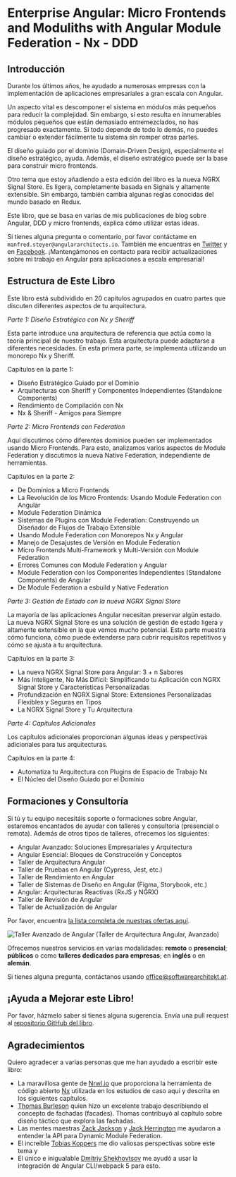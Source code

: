 # Enterprise Angular: Micro Frontends and Moduliths with Angular Module Federation - Nx - DDD

## Introducción

Durante los últimos años, he ayudado a numerosas empresas con la implementación de aplicaciones empresariales a gran escala con Angular.

Un aspecto vital es descomponer el sistema en módulos más pequeños para reducir la complejidad. Sin embargo, si esto resulta en innumerables módulos pequeños que están demasiado entremezclados, no has progresado exactamente. Si todo depende de todo lo demás, no puedes cambiar o extender fácilmente tu sistema sin romper otras partes.

El diseño guiado por el dominio (Domain-Driven Design), especialmente el diseño estratégico, ayuda. Además, el diseño estratégico puede ser la base para construir micro frontends.

Otro tema que estoy añadiendo a esta edición del libro es la nueva NGRX Signal Store. Es ligera, completamente basada en Signals y altamente extensible. Sin embargo, también cambia algunas reglas conocidas del mundo basado en Redux.

Este libro, que se basa en varias de mis publicaciones de blog sobre Angular, DDD y micro frontends, explica cómo utilizar estas ideas.

Si tienes alguna pregunta o comentario, por favor contáctame en `manfred.steyer@angulararchitects.io`. También me encuentras en [Twitter](https://twitter.com/ManfredSteyer) y en [Facebook](https://www.facebook.com/manfred.steyer). ¡Mantengámonos en contacto para recibir actualizaciones sobre mi trabajo en Angular para aplicaciones a escala empresarial!

## Estructura de Este Libro

Este libro está subdividido en 20 capítulos agrupados en cuatro partes que discuten diferentes aspectos de tu arquitectura.

_Parte 1: Diseño Estratégico con Nx y Sheriff_

Esta parte introduce una arquitectura de referencia que actúa como la teoría principal de nuestro trabajo. Esta arquitectura puede adaptarse a diferentes necesidades. En esta primera parte, se implementa utilizando un monorepo Nx y Sheriff.

Capítulos en la parte 1:

- Diseño Estratégico Guiado por el Dominio
- Arquitecturas con Sheriff y Componentes Independientes (Standalone Components)
- Rendimiento de Compilación con Nx
- Nx & Sheriff - Amigos para Siempre

_Parte 2: Micro Frontends con Federation_

Aquí discutimos cómo diferentes dominios pueden ser implementados usando Micro Frontends. Para esto, analizamos varios aspectos de Module Federation y discutimos la nueva Native Federation, independiente de herramientas.

Capítulos en la parte 2:

- De Dominios a Micro Frontends
- La Revolución de los Micro Frontends: Usando Module Federation con Angular
- Module Federation Dinámica
- Sistemas de Plugins con Module Federation: Construyendo un Diseñador de Flujos de Trabajo Extensible
- Usando Module Federation con Monorepos Nx y Angular
- Manejo de Desajustes de Versión en Module Federation
- Micro Frontends Multi-Framework y Multi-Versión con Module Federation
- Errores Comunes con Module Federation y Angular
- Module Federation con los Componentes Independientes (Standalone Components) de Angular
- De Module Federation a esbuild y Native Federation

_Parte 3: Gestión de Estado con la nueva NGRX Signal Store_

La mayoría de las aplicaciones Angular necesitan preservar algún estado. La nueva NGRX Signal Store es una solución de gestión de estado ligera y altamente extensible en la que vemos mucho potencial. Esta parte muestra cómo funciona, cómo puede extenderse para cubrir requisitos repetitivos y cómo se ajusta a tu arquitectura.

Capítulos en la parte 3:

- La nueva NGRX Signal Store para Angular: 3 + n Sabores
- Más Inteligente, No Más Difícil: Simplificando tu Aplicación con NGRX Signal Store y Características Personalizadas
- Profundización en NGRX Signal Store: Extensiones Personalizadas Flexibles y Seguras en Tipos
- La NGRX Signal Store y Tu Arquitectura

_Parte 4: Capítulos Adicionales_

Los capítulos adicionales proporcionan algunas ideas y perspectivas adicionales para tus arquitecturas.

Capítulos en la parte 4:

- Automatiza tu Arquitectura con Plugins de Espacio de Trabajo Nx
- El Núcleo del Diseño Guiado por el Dominio

## Formaciones y Consultoría

Si tú y tu equipo necesitáis soporte o formaciones sobre Angular, estaremos encantados de ayudar con talleres y consultoría (presencial o remota). Además de otros tipos de talleres, ofrecemos los siguientes:

- Angular Avanzado: Soluciones Empresariales y Arquitectura
- Angular Esencial: Bloques de Construcción y Conceptos
- Taller de Arquitectura Angular
- Taller de Pruebas en Angular (Cypress, Jest, etc.)
- Taller de Rendimiento en Angular
- Taller de Sistemas de Diseño en Angular (Figma, Storybook, etc.)
- Angular: Arquitecturas Reactivas (RxJS y NGRX)
- Taller de Revisión de Angular
- Taller de Actualización de Angular

Por favor, encuentra [la lista completa de nuestras ofertas aquí](https://www.angulararchitects.io/en/angular-workshops/).

![Taller Avanzado de Angular](images/ad.png)
(Taller de Arquitectura Angular, Avanzado)

Ofrecemos nuestros servicios en varias modalidades: **remoto** o **presencial**; **públicos** o como **talleres dedicados para empresas**; en **inglés** o en **alemán**.

Si tienes alguna pregunta, contáctanos usando office@softwarearchitekt.at.

## ¡Ayuda a Mejorar este Libro!

Por favor, házmelo saber si tienes alguna sugerencia. Envía una pull request al [repositorio GitHub del libro](https://github.com/manfredsteyer/ddd-bk).

## Agradecimientos

Quiero agradecer a varias personas que me han ayudado a escribir este libro:

- La maravillosa gente de [Nrwl.io](https://nrwl.io/) que proporciona la herramienta de código abierto [Nx](https://nx.dev/angular) utilizada en los estudios de caso aquí y descrita en los siguientes capítulos.
- [Thomas Burleson](https://twitter.com/thomasburleson?lang=de) quien hizo un excelente trabajo describiendo el concepto de fachadas (facades). Thomas contribuyó al capítulo sobre diseño táctico que explora las fachadas.
- Las mentes maestras [Zack Jackson](https://twitter.com/ScriptedAlchemy) y [Jack Herrington](https://twitter.com/jherr) me ayudaron a entender la API para Dynamic Module Federation.
- El increíble [Tobias Koppers](https://twitter.com/wSokra) me dio valiosas perspectivas sobre este tema y
- El único e inigualable [Dmitriy Shekhovtsov](https://twitter.com/valorkin) me ayudó a usar la integración de Angular CLI/webpack 5 para esto.
